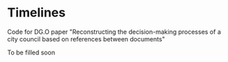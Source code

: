 # Timelines
Code for DG.O paper "Reconstructing the decision-making processes of a city council based on references between documents"

To be filled soon
